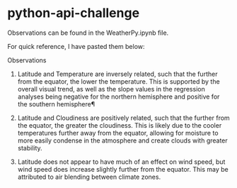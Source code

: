 # python-api-challenge

Observations can be found in the WeatherPy.ipynb file.

For quick reference, I have pasted them below:


Observations
1. Latitude and Temperature are inversely related, such that the further from the equator, the lower the temperature. This is supported by the overall visual trend, as well as the slope values in the regression analyses being negative for the northern hemisphere and positive for the southern hemisphere¶

2. Latitude and Cloudiness are positively related, such that the further from the equator, the greater the cloudiness. This is likely due to the cooler temperatures further away from the equator, allowing for moisture to more easily condense in the atmosphere and create clouds with greater stability.

3. Latitude does not appear to have much of an effect on wind speed, but wind speed does increase slightly further from the equator. This may be attributed to air blending between climate zones.
